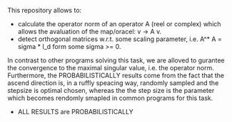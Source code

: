 This repository allows to:
  - calculate the operator norm of an operator A (reel or complex) which allows the avaluation of the map/oracel: v -> A v.
  - detect orthogonal matrices w.r.t. some scaling parameter, i.e. A^* A = sigma * I_d form some sigma >= 0.

In contrast to other programs solving this task, we are alloved to gurantee the convergence to the maximal singular value, i.e. the operator norm.
Furthermore, the PROBABILISTICALLY results come from the fact that the ascend direction is, in a ruffly speacing way, randomly sampled and the stepsize is optimal chosen, 
whereas the the step size is the parameter which becomes rendomly smapled in common programs for this task.

  - ALL RESULTS are PROBABILISTICALLY
